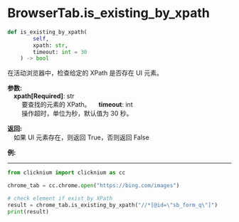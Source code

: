 
# BrowserTab.is_existing_by_xpath
```python
def is_existing_by_xpath(
        self,
        xpath: str,
        timeout: int = 30
    ) -> bool
```  

在活动浏览器中，检查给定的 XPath 是否存在 UI 元素。

**参数:**  
    &emsp;**xpath[Required]**: str     
        &emsp;&emsp; 要查找的元素的 XPath。
    &emsp;**timeout**: int  
        &emsp;&emsp; 操作超时，单位为秒，默认值为 30 秒。

**返回:**  
    &emsp;如果 UI 元素存在，则返回 True，否则返回 False

**例:**
***
```python
from clicknium import clicknium as cc

chrome_tab = cc.chrome.open("https://bing.com/images")

# check element if exist by XPath
result = chrome_tab.is_existing_by_xpath("//*[@id=\"sb_form_q\"]")
print(result)

```